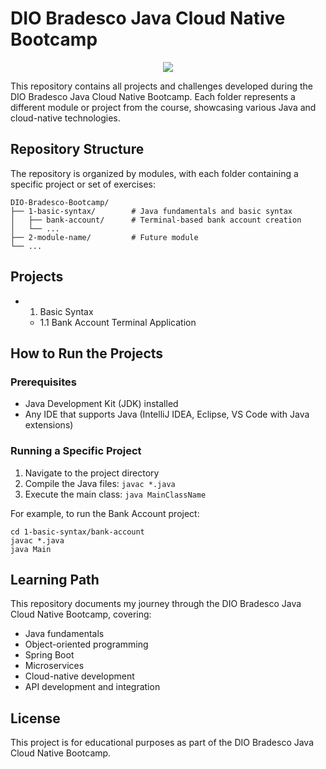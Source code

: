 # DIO Bradesco Java Cloud Native Bootcamp

<div align="center" text-align="center">
    <img src="https://capsule-render.vercel.app/api?type=waving&height=300&color=gradient&text=DIO%20Bradesco&desc=Java%20Cloud%20Native&descSize=30&reversal=false">
</div>

This repository contains all projects and challenges developed during the DIO Bradesco Java Cloud Native Bootcamp. Each folder represents a different module or project from the course, showcasing various Java and cloud-native technologies.

## Repository Structure

The repository is organized by modules, with each folder containing a specific project or set of exercises:

```
DIO-Bradesco-Bootcamp/
├── 1-basic-syntax/        # Java fundamentals and basic syntax
│   ├── bank-account/      # Terminal-based bank account creation
│   └── ...
├── 2-module-name/         # Future module
└── ...
```

## Projects

- 1. Basic Syntax
  - 1.1 Bank Account Terminal Application

## How to Run the Projects

### Prerequisites
- Java Development Kit (JDK) installed
- Any IDE that supports Java (IntelliJ IDEA, Eclipse, VS Code with Java extensions)

### Running a Specific Project
1. Navigate to the project directory
2. Compile the Java files: `javac *.java`
3. Execute the main class: `java MainClassName`

For example, to run the Bank Account project:
```
cd 1-basic-syntax/bank-account
javac *.java
java Main
```

## Learning Path

This repository documents my journey through the DIO Bradesco Java Cloud Native Bootcamp, covering:

- Java fundamentals
- Object-oriented programming
- Spring Boot
- Microservices
- Cloud-native development
- API development and integration

## License

This project is for educational purposes as part of the DIO Bradesco Java Cloud Native Bootcamp.

